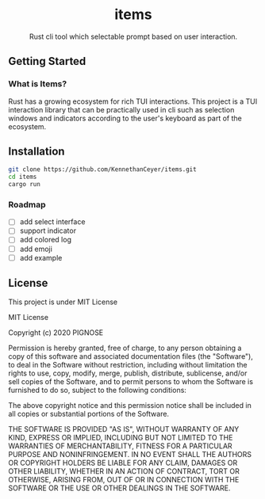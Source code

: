 <h1 align="center">items</h1>
<p align="center">Rust cli tool which selectable prompt based on user interaction.</p>

## Getting Started

### What is Items?

Rust has a growing ecosystem for rich TUI interactions.
This project is a TUI interaction library that can be practically used in cli such as selection windows and indicators according to the user's keyboard as part of the ecosystem.

## Installation

```bash
git clone https://github.com/KennethanCeyer/items.git
cd items
cargo run
```

### Roadmap

- [ ] add select interface
- [ ] support indicator
- [ ] add colored log
- [ ] add emoji
- [ ] add example

## License

This project is under MIT License

MIT License

Copyright (c) 2020 PIGNOSE

Permission is hereby granted, free of charge, to any person obtaining a copy of this software and associated documentation files (the "Software"), to deal in the Software without restriction, including without limitation the rights to use, copy, modify, merge, publish, distribute, sublicense, and/or sell copies of the Software, and to permit persons to whom the Software is furnished to do so, subject to the following conditions:

The above copyright notice and this permission notice shall be included in all copies or substantial portions of the Software.

THE SOFTWARE IS PROVIDED "AS IS", WITHOUT WARRANTY OF ANY KIND, EXPRESS OR IMPLIED, INCLUDING BUT NOT LIMITED TO THE WARRANTIES OF MERCHANTABILITY, FITNESS FOR A PARTICULAR PURPOSE AND NONINFRINGEMENT. IN NO EVENT SHALL THE AUTHORS OR COPYRIGHT HOLDERS BE LIABLE FOR ANY CLAIM, DAMAGES OR OTHER LIABILITY, WHETHER IN AN ACTION OF CONTRACT, TORT OR OTHERWISE, ARISING FROM, OUT OF OR IN CONNECTION WITH THE SOFTWARE OR THE USE OR OTHER DEALINGS IN THE SOFTWARE.
